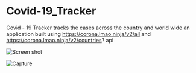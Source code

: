 # Covid-19_Tracker
Covid - 19  Tracker tracks the cases across the country and world wide an application built using https://corona.lmao.ninja/v2/all and https://corona.lmao.ninja/v2/countries? api



![Screen shot](https://user-images.githubusercontent.com/65825065/116731955-07aa6580-aa08-11eb-9ed9-68b6511cd584.png)







![Capture](https://user-images.githubusercontent.com/65825065/116735940-d84a2780-aa0c-11eb-9b7b-a313f5955e72.PNG)
